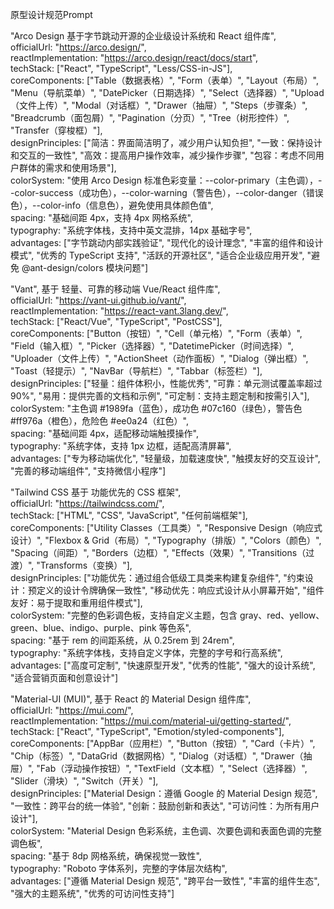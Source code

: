 原型设计规范Prompt


"Arco Design 基于字节跳动开源的企业级设计系统和 React 组件库",                
officialUrl: "https://arco.design/",                
reactImplementation: "https://arco.design/react/docs/start",                
techStack: ["React", "TypeScript", "Less/CSS-in-JS"],                
coreComponents: ["Table（数据表格）", "Form（表单）", "Layout（布局）", "Menu（导航菜单）", "DatePicker（日期选择）", "Select（选择器）", "Upload（文件上传）", "Modal（对话框）", "Drawer（抽屉）", "Steps（步骤条）", "Breadcrumb（面包屑）", "Pagination（分页）", "Tree（树形控件）", "Transfer（穿梭框）"],                
designPrinciples: ["简洁：界面简洁明了，减少用户认知负担", "一致：保持设计和交互的一致性", "高效：提高用户操作效率，减少操作步骤", "包容：考虑不同用户群体的需求和使用场景"],                
colorSystem: "使用 Arco Design 标准色彩变量：--color-primary（主色调），--color-success（成功色），--color-warning（警告色），--color-danger（错误色），--color-info（信息色），避免使用具体颜色值",                
spacing: "基础间距 4px，支持 4px 网格系统",                
typography: "系统字体栈，支持中英文混排，14px 基础字号",                
advantages: ["字节跳动内部实践验证", "现代化的设计理念", "丰富的组件和设计模式", "优秀的 TypeScript 支持", "活跃的开源社区", "适合企业级应用开发", "避免 @ant-design/colors 模块问题"]
        


 "Vant", 基于 轻量、可靠的移动端 Vue/React 组件库",                
officialUrl: "https://vant-ui.github.io/vant/",                
reactImplementation: "https://react-vant.3lang.dev/",                
techStack: ["React/Vue", "TypeScript", "PostCSS"],                
coreComponents: ["Button（按钮）", "Cell（单元格）", "Form（表单）", "Field（输入框）", "Picker（选择器）", "DatetimePicker（时间选择）", "Uploader（文件上传）", "ActionSheet（动作面板）", "Dialog（弹出框）", "Toast（轻提示）", "NavBar（导航栏）", "Tabbar（标签栏）"],                
designPrinciples: ["轻量：组件体积小，性能优秀", "可靠：单元测试覆盖率超过 90%", "易用：提供完善的文档和示例", "可定制：支持主题定制和按需引入"],                
colorSystem: "主色调 #1989fa（蓝色），成功色 #07c160（绿色），警告色 #ff976a（橙色），危险色 #ee0a24（红色）",                
spacing: "基础间距 4px，适配移动端触摸操作",                
typography: "系统字体，支持 1px 边框，适配高清屏幕",                
advantages: ["专为移动端优化", "轻量级，加载速度快", "触摸友好的交互设计", "完善的移动端组件", "支持微信小程序"]


 
"Tailwind CSS 基于 功能优先的 CSS 框架",                
officialUrl: "https://tailwindcss.com/",                
techStack: ["HTML", "CSS", "JavaScript", "任何前端框架"],                
coreComponents: ["Utility Classes（工具类）", "Responsive Design（响应式设计）", "Flexbox & Grid（布局）", "Typography（排版）", "Colors（颜色）", "Spacing（间距）", "Borders（边框）", "Effects（效果）", "Transitions（过渡）", "Transforms（变换）"],                
designPrinciples: ["功能优先：通过组合低级工具类来构建复杂组件", "约束设计：预定义的设计令牌确保一致性", "移动优先：响应式设计从小屏幕开始", "组件友好：易于提取和重用组件模式"],                
colorSystem: "完整的色彩调色板，支持自定义主题，包含 gray、red、yellow、green、blue、indigo、purple、pink 等色系",                
spacing: "基于 rem 的间距系统，从 0.25rem 到 24rem",                
typography: "系统字体栈，支持自定义字体，完整的字号和行高系统",                
advantages: ["高度可定制", "快速原型开发", "优秀的性能", "强大的设计系统", "适合营销页面和创意设计"]

         
 "Material-UI (MUI)", 基于 React 的 Material Design 组件库",                
officialUrl: "https://mui.com/",                
reactImplementation: "https://mui.com/material-ui/getting-started/",                
techStack: ["React", "TypeScript", "Emotion/styled-components"],                
coreComponents: ["AppBar（应用栏）", "Button（按钮）", "Card（卡片）", "Chip（标签）", "DataGrid（数据网格）", "Dialog（对话框）", "Drawer（抽屉）", "Fab（浮动操作按钮）", "TextField（文本框）", "Select（选择器）", "Slider（滑块）", "Switch（开关）"],                
designPrinciples: ["Material Design：遵循 Google 的 Material Design 规范", "一致性：跨平台的统一体验", "创新：鼓励创新和表达", "可访问性：为所有用户设计"],                
colorSystem: "Material Design 色彩系统，主色调、次要色调和表面色调的完整调色板",                
spacing: "基于 8dp 网格系统，确保视觉一致性",                
typography: "Roboto 字体系列，完整的字体层次结构",                
advantages: ["遵循 Material Design 规范", "跨平台一致性", "丰富的组件生态", "强大的主题系统", "优秀的可访问性支持"]
